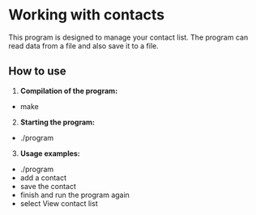 # Working with contacts  
This program is designed to manage your contact list. The program can read data from a file and also save it to a file.  

## How to use  

1. **Compilation of the program:**  
- make  

2. **Starting the program:**  
- ./program   

3. **Usage examples:**  
- ./program  
- add a contact    
- save the contact   
- finish and run the program again    
- select View contact list  
